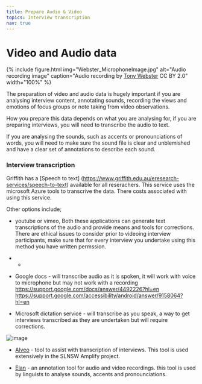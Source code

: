 ```yaml
---
title: Prepare Audio & Video
topics: Interview transcription
nav: true
---
```


# Video and Audio data 

{% include figure.html img="Webster_MicrophoneImage.jpg" alt="Audio recording image" caption="Audio recording by [Tony Webster](https://flic.kr/p/2cx9eWC) CC BY 2.0" width="100%" %}

The preparation of video and audio data is hugely important if you are analysing interview content, annotating sounds, recording the views and emotions of focus groups or note taking from video observations.
 
How you prepare this data depends on what you are analysing for, if you are preparing interviews, you will need to transcribe the audio to text.

If you are analysing the sounds, such as accents or pronounciations of words, you will need to make sure the sound file is clear and unblemished and have a clear set of annotations to describe each sound. 

### Interview transcription

Griffith has a [Speech to text] (https://www.griffith.edu.au/eresearch-services/speech-to-text) available for all reserachers. This service uses the microsoft Azure tools to transcrive the data. There costs associated with using this service.

Other options include;
- youtube or vimeo, Both these applications can generate text transcriptions of the audio and provide means and tools for corrections. There are ethical issues to consider prior to videoing interview participants, make sure that for every interview you undertake using this method you have written permssion.
- - 
- Google docs  - will transcribe audio as it is spoken, it will work with voice to microphone but may not work with a recording https://support.google.com/docs/answer/4492226?hl=en https://support.google.com/accessibility/android/answer/9158064?hl=en
 
- Microsoft dictation service - will transcribe as you speak, a way to get interviews transcribed as they are undertaken but will require corrections.
 
 ![image](https://user-images.githubusercontent.com/42364968/169206648-cfb1cb5c-2cec-46e5-8a55-9ddc48342c09.png)
- [Alveo](https://www.alveo.edu.au/) - tool to assist with transcription of interviews. This tool is used extensively in the SLNSW Amplify project.

- [Elan](https://archive.mpi.nl/tla/elan) - an annotation tool for audio and video recordings. this tool is used by linguists to analyse sounds, accents and pronounciations.
